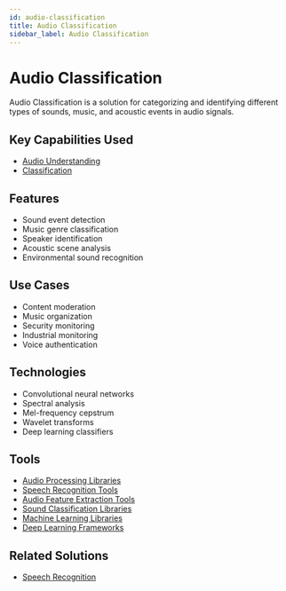 ```yaml
---
id: audio-classification
title: Audio Classification
sidebar_label: Audio Classification
---
```


# Audio Classification

Audio Classification is a solution for categorizing and identifying different types of sounds, music, and acoustic events in audio signals.

## Key Capabilities Used

- [Audio Understanding](../capabilities/audio-understanding)
- [Classification](../capabilities/classification)

## Features

- Sound event detection
- Music genre classification
- Speaker identification
- Acoustic scene analysis
- Environmental sound recognition

## Use Cases

- Content moderation
- Music organization
- Security monitoring
- Industrial monitoring
- Voice authentication

## Technologies

- Convolutional neural networks
- Spectral analysis
- Mel-frequency cepstrum
- Wavelet transforms
- Deep learning classifiers

## Tools

- [Audio Processing Libraries](../tools/audio-processing-libraries)
- [Speech Recognition Tools](../tools/speech-recognition-tools)
- [Audio Feature Extraction Tools](../tools/audio-feature-extraction-tools)
- [Sound Classification Libraries](../tools/sound-classification-libraries)
- [Machine Learning Libraries](../tools/machine-learning-libraries)
- [Deep Learning Frameworks](../tools/deep-learning-frameworks)

## Related Solutions

- [Speech Recognition](./speech-recognition)
